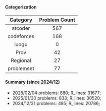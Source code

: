 #### Categorization
| Category      | Problem Count |
|:-----------:|:--------:|
|atcoder | 567|
|codeforces | 168|
|luogu | 0|
|Prov | 42|
|Regional | 27|
|problemset | 77|


#### Summary (since 2024/12)
- 2025/02/04   problems: 880;   R_lines: 31677;
- 2025/01/30   problems: 833;   R_lines: 30520;
- 2024/12/31   problems: 485;   R_lines: 20786;